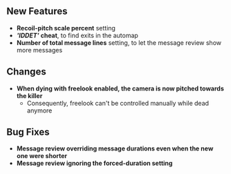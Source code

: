 ## New Features

- **Recoil-pitch scale percent** setting
- **_'IDDET'_ cheat**, to find exits in the automap
- **Number of total message lines** setting, to let the message review show more messages

## Changes

- **When dying with freelook enabled, the camera is now pitched towards the killer**
  - Consequently, freelook can't be controlled manually while dead anymore

## Bug Fixes

- **Message review overriding message durations even when the new one were shorter**
- **Message review ignoring the forced-duration setting**
